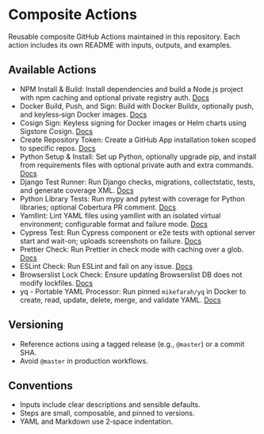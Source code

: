 # Composite Actions

Reusable composite GitHub Actions maintained in this repository. Each action includes its own README with inputs, outputs, and examples.

## Available Actions

- NPM Install & Build: Install dependencies and build a Node.js project with npm caching and optional private registry auth. [Docs](npm-install-build/README.md)
- Docker Build, Push, and Sign: Build with Docker Buildx, optionally push, and keyless‑sign Docker images. [Docs](docker-build-push/README.md)
- Cosign Sign: Keyless signing for Docker images or Helm charts using Sigstore Cosign. [Docs](cosign-sign/README.md)
- Create Repository Token: Create a GitHub App installation token scoped to specific repos. [Docs](create-repo-token/README.md)
- Python Setup & Install: Set up Python, optionally upgrade pip, and install from requirements files with optional private auth and extra commands. [Docs](python-setup-install/README.md)
- Django Test Runner: Run Django checks, migrations, collectstatic, tests, and generate coverage XML. [Docs](django-test-runner/README.md)
- Python Library Tests: Run mypy and pytest with coverage for Python libraries; optional Cobertura PR comment. [Docs](python-library-tests/README.md)
- Yamllint: Lint YAML files using yamllint with an isolated virtual environment; configurable format and failure mode. [Docs](yamllint/README.md)
- Cypress Test: Run Cypress component or e2e tests with optional server start and wait-on; uploads screenshots on failure. [Docs](cypress-test/README.md)
- Prettier Check: Run Prettier in check mode with caching over a glob. [Docs](prettier-check/README.md)
- ESLint Check: Run ESLint and fail on any issue. [Docs](eslint-check/README.md)
- Browserslist Lock Check: Ensure updating Browserslist DB does not modify lockfiles. [Docs](browserslist-lock-check/README.md)
- yq - Portable YAML Processor: Run pinned `mikefarah/yq` in Docker to create, read, update, delete, merge, and validate YAML. [Docs](yq/README.md)

## Versioning

- Reference actions using a tagged release (e.g., `@master`) or a commit SHA.
- Avoid `@master` in production workflows.

## Conventions

- Inputs include clear descriptions and sensible defaults.
- Steps are small, composable, and pinned to versions.
- YAML and Markdown use 2‑space indentation.
